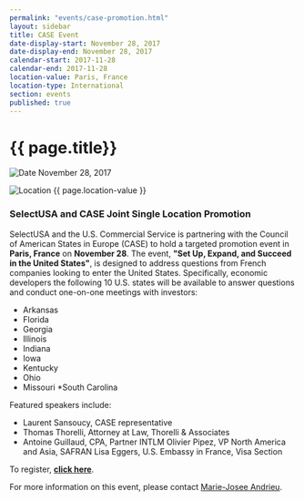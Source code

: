 ```yaml
---
permalink: "events/case-promotion.html"
layout: sidebar
title: CASE Event
date-display-start: November 28, 2017
date-display-end: November 28, 2017
calendar-start: 2017-11-28
calendar-end: 2017-11-28
location-value: Paris, France
location-type: International
section: events
published: true
---
```


# {{ page.title}}

![Date](https://google.github.io/material-design-icons/action/svg/design/ic_event_24px.svg "Date") November 28, 2017

![Location](http://google.github.io/material-design-icons/social/svg/design/ic_location_city_24px.svg "Location") {{ page.location-value }}

### SelectUSA and CASE Joint Single Location Promotion

SelectUSA and the U.S. Commercial Service is partnering with the Council of American States in Europe (CASE) to hold a targeted promotion event in **Paris, France** on **November 28**. The event, **"Set Up, Expand, and Succeed in the United States"**, is designed to address questions from French companies looking to enter the United States. Specifically, economic developers the following 10 U.S. states will be available to answer questions and conduct one-on-one meetings with investors:

* Arkansas
* Florida
* Georgia
* Illinois
* Indiana
* Iowa
* Kentucky
* Ohio
* Missouri
*South Carolina

Featured speakers include:

* Laurent Sansoucy, CASE representative
* Thomas Thorelli, Attorney at Law, Thorelli & Associates
* Antoine Guillaud, CPA, Partner INTLM
Olivier Pipez, VP North America and Asia, SAFRAN
Lisa Eggers, U.S. Embassy in France, Visa Section

To register, **[click here](http://www.invest-in-usa.org/pdfs/Paris-v1.pdf)**.

For more information on this event, please contact [Marie-Josee Andrieu](mailto:marie-josee.andrieu@trade.gov).
